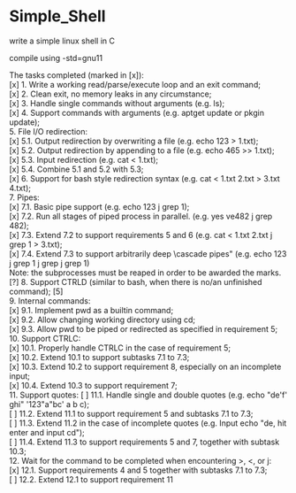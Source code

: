 # Simple_Shell
write a simple linux shell in C

compile using -std=gnu11

The tasks completed (marked in [x]):  
[x] 1. Write a working read/parse/execute loop and an exit command;  
[x] 2. Clean exit, no memory leaks in any circumstance;  
[x] 3. Handle single commands without arguments (e.g. ls);  
[x] 4. Support commands with arguments (e.g. aptget update or pkgin update);  
5. File I/O redirection:  
[x] 5.1. Output redirection by overwriting a file (e.g. echo 123 > 1.txt);  
[x] 5.2. Output redirection by appending to a file (e.g. echo 465 >> 1.txt);  
[x] 5.3. Input redirection (e.g. cat < 1.txt);  
[x] 5.4. Combine 5.1 and 5.2 with 5.3;  
[x] 6. Support for bash style redirection syntax (e.g. cat < 1.txt 2.txt > 3.txt 4.txt);  
7. Pipes:  
[x] 7.1. Basic pipe support (e.g. echo 123 j grep 1);  
[x] 7.2. Run all stages of piped process in parallel. (e.g. yes ve482 j grep 482);  
[x] 7.3. Extend 7.2 to support requirements 5 and 6 (e.g. cat < 1.txt 2.txt j grep 1 > 3.txt);  
[x] 7.4. Extend 7.3 to support arbitrarily deep \cascade pipes" (e.g. echo 123 j grep 1 j grep j grep 1)  
Note: the subprocesses must be reaped in order to be awarded the marks.  
[?] 8. Support CTRLD (similar to bash, when there is no/an unfinished command); [5]  
9. Internal commands:  
[x] 9.1. Implement pwd as a builtin command;  
[x] 9.2. Allow changing working directory using cd;  
[x] 9.3. Allow pwd to be piped or redirected as specified in requirement 5;  
10. Support CTRLC:  
[x] 10.1. Properly handle CTRLC in the case of requirement 5;  
[x] 10.2. Extend 10.1 to support subtasks 7.1 to 7.3;  
[x] 10.3. Extend 10.2 to support requirement 8, especially on an incomplete input;  
[x] 10.4. Extend 10.3 to support requirement 7;  
11. Support quotes:
[ ] 11.1. Handle single and double quotes (e.g. echo "de'f' ghi" '123"a"bc' a b c);  
[ ] 11.2. Extend 11.1 to support requirement 5 and subtasks 7.1 to 7.3;  
[ ] 11.3. Extend 11.2 in the case of incomplete quotes (e.g. Input echo "de, hit enter and input cd");  
[ ] 11.4. Extend 11.3 to support requirements 5 and 7, together with subtask 10.3;  
12. Wait for the command to be completed when encountering >, <, or j:  
[x] 12.1. Support requirements 4 and 5 together with subtasks 7.1 to 7.3;  
[ ] 12.2. Extend 12.1 to support requirement 11  
